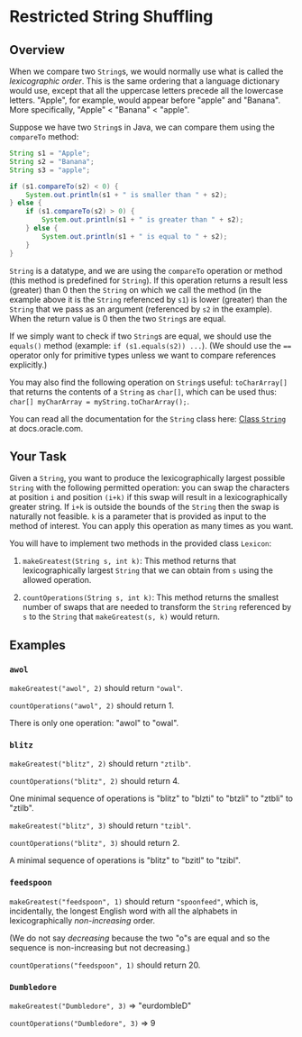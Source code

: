 Restricted String Shuffling
===

## Overview

When we compare two `String`s, we would normally use what is called the _lexicographic order_. This is the same ordering that a language dictionary would use, except that all the uppercase letters precede all the lowercase letters. "Apple", for example, would appear before "apple" and "Banana". More specifically, "Apple" < "Banana" < "apple".

Suppose we have two `String`s in Java, we can compare them using the `compareTo` method:

```java
String s1 = "Apple";
String s2 = "Banana";
String s3 = "apple";

if (s1.compareTo(s2) < 0) {
    System.out.println(s1 + " is smaller than " + s2);
} else {
    if (s1.compareTo(s2) > 0) {
        System.out.println(s1 + " is greater than " + s2);
    } else {
        System.out.println(s1 + " is equal to " + s2);
    }
}
```

`String` is a datatype, and we are using the `compareTo` operation or method (this method is predefined for `String`). If this operation returns a result less (greater) than 0 then the `String` on which we call the method (in the example above it is the `String` referenced by `s1`) is lower (greater) than the `String` that we pass as an argument (referenced by `s2` in the example). When the return value is 0 then the two `String`s are equal.

If we simply want to check if two `String`s are equal, we should use the `equals()` method (example: `if (s1.equals(s2)) ...`). (We should use the `==` operator only for primitive types unless we want to compare references explicitly.)

You may also find the following operation on `String`s useful: `toCharArray[]` that returns the contents of a `String` as `char[]`, which can be used thus: `char[] myCharArray = myString.toCharArray();`.

You can read all the documentation for the `String` class here: [Class `String`](https://docs.oracle.com/en/java/javase/11/docs/api/java.base/java/lang/String.html) at docs.oracle.com.

## Your Task

Given a `String`, you want to produce the lexicographically largest possible `String` with the following permitted operation: you can swap the characters at position `i` and position `(i+k)` if this swap will result in a lexicographically greater string. If `i+k` is outside the bounds of the `String` then the swap is naturally not feasible. `k` is a parameter that is provided as input to the method of interest. You can apply this operation as many times as you want.

You will have to implement two methods in the provided class `Lexicon`:

1. `makeGreatest(String s, int k)`: This method returns that lexicographically largest `String` that we can obtain from `s` using the allowed operation.

2. `countOperations(String s, int k)`: This method returns the smallest number of swaps that are needed to transform the `String` referenced by `s` to the `String` that `makeGreatest(s, k)` would return.

## Examples

### `awol`

`makeGreatest("awol", 2)` should return `"owal"`.

`countOperations("awol", 2)` should return 1.

There is only one operation: "awol" to "owal".

### `blitz`

`makeGreatest("blitz", 2)` should return `"ztilb"`.

`countOperations("blitz", 2)` should return 4.

One minimal sequence of operations is "blitz" to "blzti" to "btzli" to "ztbli" to "ztilb".

`makeGreatest("blitz", 3)` should return `"tzibl"`.

`countOperations("blitz", 3)` should return 2.

A minimal sequence of operations is "blitz" to "bzitl" to "tzibl".

### `feedspoon`

`makeGreatest("feedspoon", 1)` should return `"spoonfeed"`, which is, incidentally, the longest English word with all the alphabets in lexicographically _non-increasing_ order.

(We do not say _decreasing_ because the two "o"s are equal and so the sequence is non-increasing but not decreasing.)

`countOperations("feedspoon", 1)` should return 20.

### `Dumbledore`

`makeGreatest("Dumbledore", 3)` => "eurdombleD"

`countOperations("Dumbledore", 3)` => 9
